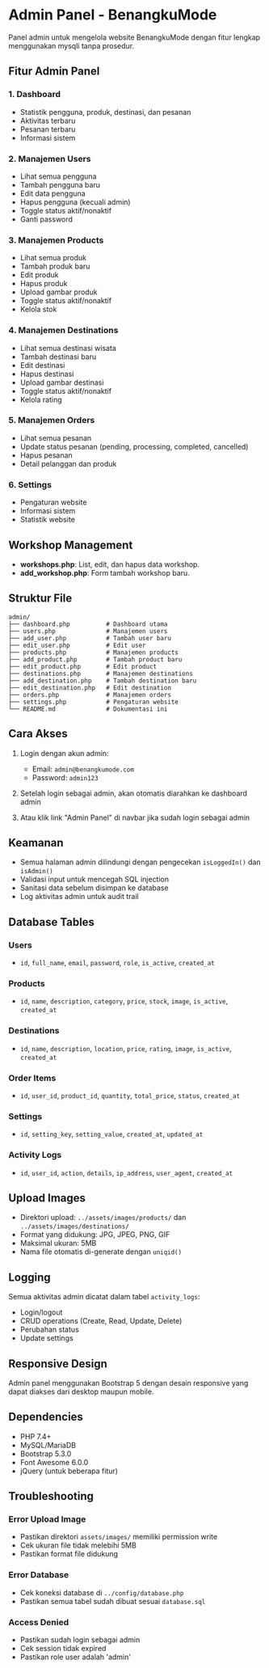 # Admin Panel - BenangkuMode

Panel admin untuk mengelola website BenangkuMode dengan fitur lengkap menggunakan mysqli tanpa prosedur.

## Fitur Admin Panel

### 1. Dashboard
- Statistik pengguna, produk, destinasi, dan pesanan
- Aktivitas terbaru
- Pesanan terbaru
- Informasi sistem

### 2. Manajemen Users
- Lihat semua pengguna
- Tambah pengguna baru
- Edit data pengguna
- Hapus pengguna (kecuali admin)
- Toggle status aktif/nonaktif
- Ganti password

### 3. Manajemen Products
- Lihat semua produk
- Tambah produk baru
- Edit produk
- Hapus produk
- Upload gambar produk
- Toggle status aktif/nonaktif
- Kelola stok

### 4. Manajemen Destinations
- Lihat semua destinasi wisata
- Tambah destinasi baru
- Edit destinasi
- Hapus destinasi
- Upload gambar destinasi
- Toggle status aktif/nonaktif
- Kelola rating

### 5. Manajemen Orders
- Lihat semua pesanan
- Update status pesanan (pending, processing, completed, cancelled)
- Hapus pesanan
- Detail pelanggan dan produk

### 6. Settings
- Pengaturan website
- Informasi sistem
- Statistik website

## Workshop Management

- **workshops.php**: List, edit, dan hapus data workshop.
- **add_workshop.php**: Form tambah workshop baru.

## Struktur File

```
admin/
├── dashboard.php          # Dashboard utama
├── users.php              # Manajemen users
├── add_user.php           # Tambah user baru
├── edit_user.php          # Edit user
├── products.php           # Manajemen products
├── add_product.php        # Tambah product baru
├── edit_product.php       # Edit product
├── destinations.php       # Manajemen destinations
├── add_destination.php    # Tambah destination baru
├── edit_destination.php   # Edit destination
├── orders.php             # Manajemen orders
├── settings.php           # Pengaturan website
└── README.md              # Dokumentasi ini
```

## Cara Akses

1. Login dengan akun admin:
   - Email: `admin@benangkumode.com`
   - Password: `admin123`

2. Setelah login sebagai admin, akan otomatis diarahkan ke dashboard admin

3. Atau klik link "Admin Panel" di navbar jika sudah login sebagai admin

## Keamanan

- Semua halaman admin dilindungi dengan pengecekan `isLoggedIn()` dan `isAdmin()`
- Validasi input untuk mencegah SQL injection
- Sanitasi data sebelum disimpan ke database
- Log aktivitas admin untuk audit trail

## Database Tables

### Users
- `id`, `full_name`, `email`, `password`, `role`, `is_active`, `created_at`

### Products
- `id`, `name`, `description`, `category`, `price`, `stock`, `image`, `is_active`, `created_at`

### Destinations
- `id`, `name`, `description`, `location`, `price`, `rating`, `image`, `is_active`, `created_at`

### Order Items
- `id`, `user_id`, `product_id`, `quantity`, `total_price`, `status`, `created_at`

### Settings
- `id`, `setting_key`, `setting_value`, `created_at`, `updated_at`

### Activity Logs
- `id`, `user_id`, `action`, `details`, `ip_address`, `user_agent`, `created_at`

## Upload Images

- Direktori upload: `../assets/images/products/` dan `../assets/images/destinations/`
- Format yang didukung: JPG, JPEG, PNG, GIF
- Maksimal ukuran: 5MB
- Nama file otomatis di-generate dengan `uniqid()`

## Logging

Semua aktivitas admin dicatat dalam tabel `activity_logs`:
- Login/logout
- CRUD operations (Create, Read, Update, Delete)
- Perubahan status
- Update settings

## Responsive Design

Admin panel menggunakan Bootstrap 5 dengan desain responsive yang dapat diakses dari desktop maupun mobile.

## Dependencies

- PHP 7.4+
- MySQL/MariaDB
- Bootstrap 5.3.0
- Font Awesome 6.0.0
- jQuery (untuk beberapa fitur)

## Troubleshooting

### Error Upload Image
- Pastikan direktori `assets/images/` memiliki permission write
- Cek ukuran file tidak melebihi 5MB
- Pastikan format file didukung

### Error Database
- Cek koneksi database di `../config/database.php`
- Pastikan semua tabel sudah dibuat sesuai `database.sql`

### Access Denied
- Pastikan sudah login sebagai admin
- Cek session tidak expired
- Pastikan role user adalah 'admin' 